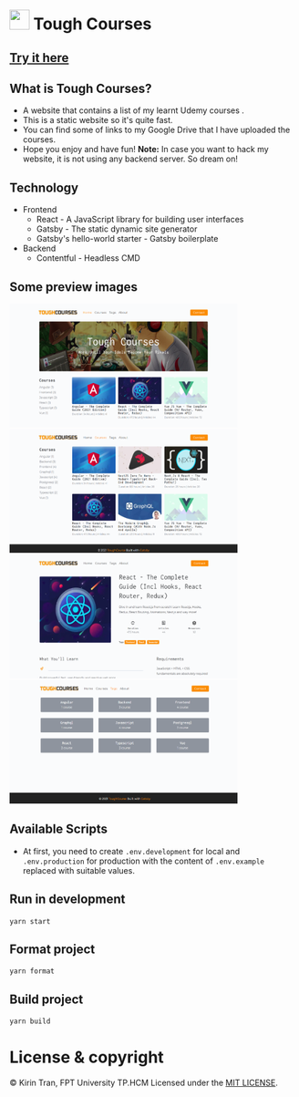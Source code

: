 # <img src="./docs/images/favicon.ico" width="35" height="35" /> Tough Courses

## [Try it here](https://tough-courses.netlify.app)

## What is Tough Courses?
- A website that contains a list of my learnt Udemy courses .
- This is a static website so it's quite fast.
- You can find some of links to my Google Drive that I have uploaded the courses.
- Hope you enjoy and have fun!
**Note:** In case you want to hack my website, it is not using any backend server. So dream on! 

## Technology
- Frontend
  - React - A JavaScript library for building user interfaces
  - Gatsby - The static dynamic site generator
  - Gatsby's hello-world starter - Gatsby boilerplate
- Backend
  - Contentful - Headless CMD

## Some preview images
<img src="./docs/images/home-page.png" width="400" height="217" />&nbsp;<img src="./docs/images/courses-page.png" width="400" height="217" />
<img src="./docs/images/course-detail-page.png" width="400" height="217" />&nbsp;<img src="./docs/images/tags-page.png" width="400" height="217" />

## Available Scripts
- At first, you need to create `.env.development` for local and `.env.production` for production with the content of `.env.example` replaced with suitable values.

## Run in development
```
yarn start
```

## Format project
```
yarn format
```

## Build project
```
yarn build
```
# License & copyright

© Kirin Tran, FPT University TP.HCM
Licensed under the [MIT LICENSE](LICENSE).